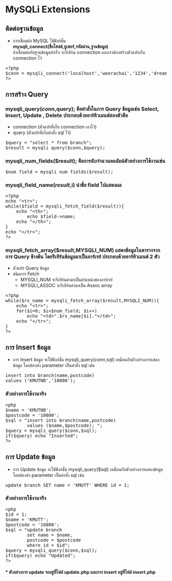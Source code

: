 # MySQLi Extensions
## ติดต่อฐานข้อมูล
* การเชื่อมต่อ MySQL ใช้ฟังก์ชั่น <br/><b>mysqli_connect(ชื่อโฮสต์,ยูเซอร์,รหัสผ่าน,ฐานข้อมูล)</b><br/>
ถ้าเชื่อมต่อกับฐานข้อมูลสำเร็จ จะรีเทิร์น connection  และเราต้องสร้างตัวแปรเก็บ connection ไว้ 
<pre>
&lt;?php
$conn = mysqli_connect('localhost','weerachai','1234','dreamhome') or die ("Connect db failed.");
?>
</pre>
## การสร้าง Query
### mysqli_query($conn,$query); คือคำสั่งในการ Query ข้อมูลเช่น Select, Insert, Update , Delete ประกอบด้วยอาร์คิวเมนต์สองตัวคือ
* connection (ตัวแปรที่เก็บ connection เอาไว้)
* query (ตัวแปรที่เก็บคำสั่ง sql ไว้)
<pre>
$query = "select * from branch";
$result = mysqli_query($conn,$query);
</pre>
### mysqli_num_fields($result); คือการนับจำนวนคอลัมน์ตัวอย่างการใช้งานเช่น
<pre>
$num_field = mysqli_num_fields($result);
</pre>
### mysqli_field_name($result,$i) นำชื่อ field ไปแสดงผล
<pre>
&lt;?php
echo "&lt;tr>";
while($field = mysqli_fetch_field($result)){
    echo "&lt;th>";
        echo $field->name;
    echo "&lt;/th>";
}
echo "&lt;/tr>";
?>
</pre>
### mysqli_fetch_array($result,MYSQLI_NUM) แสดงข้อมูลในตารางจากการ Query ข้างต้น โดยรีเทิร์นข้อมูลมาเป็นอาร์เรย์ ประกอบด้วยอาร์คิวเมนต์ 2 ตัว
* ตัวแปร Query ข้อมูล
* ชนิดการ Fetch 
    * MYSQLI_NUM จะรีเทิร์นค่ามาเป็นตำแหน่งของอาร์เรย์
    * MYSQLI_ASSOC จะรีเทิร์นค่ามาเป็น Assoc array
<pre>
&lt;?php
while($rs_name = mysqli_fetch_array($result,MYSQLI_NUM)){
    echo "&lt;tr>";
    for($i=0; $i&lt;$num_field; $i++)
        echo "&lt;td>".$rs_name[$i]."&lt/td>";
    echo "&lt;/tr>";
}
?>
</pre>
## การ Insert ข้อมูล
* การ Insert ข้อมูล จะใช้ฟังก์ชั่น mysqli_query($conn,$sql) เหมือนกับตัวอย่างการแสดงข้อมูล โดยต้องส่ง parameter เป็นคำสั่ง sql เช่น 
<pre>
insert into branch(name,postcode) 
values ('KMUTNB','10800');
</pre>
### ตัวอย่างการใช้งานจริง
<pre>
&lt;php
$name = 'KMUTNB';
$postcode = '10800';
$sql = "insert into branch(name,postcode)
        values ($name,$postcode); ";
$query = mysqli_query($conn,$sql);
if($query) echo "Inserted";
?>
</pre>

## การ Update ข้อมูล
* การ Update ข้อมูล จะใช้ฟังก์ชั่น mysqli_query($sql) เหมือนกับตัวอย่างการแสดงข้อมูล โดยต้องส่ง parameter เป็นคำสั่ง sql เช่น 
<pre>
update branch SET name = 'KMUTT' WHERE id = 1;
</pre>
### ตัวอย่างการใช้งานจริง
<pre>
&lt;php
$id = 1;
$name = 'KMUTT';
$postcode = '10800';
$sql = "update branch
        set name = $name,
        postcode = $postcode
        where id = $id";
$query = mysqli_query($conn,$sql);
if($query) echo "Updated";
?>
</pre>
#### * ตัวอย่างการ update จะอยู่ที่ไฟล์ update.php และการ insert อยู่ที่ไฟล์ insert.php